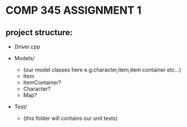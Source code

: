 # COMP 345 ASSIGNMENT 1

## project structure:
- Driver.cpp
  
- Models/
  * (our model classes here e.g:character,item,item container etc...)
  * Item
  * ItemContainer?
  * Character?
  * Map?
- Test/
  * (this folder will contains our unit tests)

